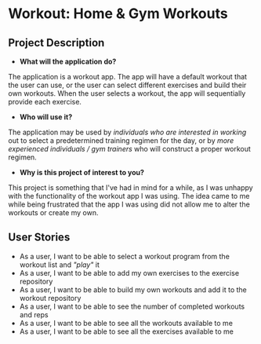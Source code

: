 # Workout: Home & Gym Workouts

## Project Description


- **What will the application do?**

The application is a workout app. The app will have a default workout
that the user can use, or
the user can select different exercises and build their own workouts.
When the user selects a workout, the app will sequentially provide each 
exercise.


- **Who will use it?**

The application may be used by *individuals who are interested in 
working* out to select a predetermined training regimen for the day, 
or by *more experienced individuals / gym trainers* who will construct a proper workout regimen. 

- **Why is this project of interest to you?**

This project is something that I've had in mind for a while, as I was unhappy
with the functionality of the workout app I was using. The idea came to me 
while being frustrated that the app I was using
did not allow me to alter the workouts or create my own.



## User Stories

- As a user, I want to be able to select a workout program from the workout list and *"play"* it
- As a user, I want to be able to add my own exercises to the exercise repository
- As a user, I want to be able to build my own workouts and add it to the workout repository
- As a user, I want to be able to see the number of completed workouts and reps
- As a user, I want to be able to see all the workouts available to me
- As a user, I want to be able to see all the exercises available to me
